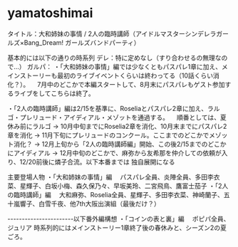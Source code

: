 # yamatoshimai
タイトル：大和姉妹の事情 / 2人の臨時講師（アイドルマスターシンデレラガールズ×Bang_Dream! ガールズバンドパーティ）

基本的には以下の通りの時系列
デレ：特に定めなし（すり合わせるの無理なので…）
ガルパ：
・「大和姉妹の事情」編では少なくともパスパレ1章に加え、メインストーリーも最初のライブイベントくらいは終わってる（10話くらい消化？）。
　7月中のどこかで本編スタートして、8月末にパスパレもゲスト参加するライブをしてこちらは終了。

・「2人の臨時講師」編は2/15を基準に、Roseliaとパスパレ2章に加え、ラルゴ・プレリュード・アイディアル・メゾットを通過する。
　順番としては、夏休み前にラルゴ -> 10月中旬までにRoselia2章を消化、10月末までにパスパレ2章を消化 -> 11月下旬にプレリュードのコンクール。ここまでのどこかでメゾット消化？
 -> 12月上旬から「2人の臨時講師編」開始、この後2/15までのどこかにアイディアル -> 12月中旬のどこかで、麻弥から友希那を仲介しての依頼が入り、12/20前後に燐子合流。以下本番までは
独自展開になる

主要登場人物
・「大和姉妹の事情」編
　パスパレ全員、炎陣全員、多田李衣菜、星輝子、白坂小梅、森久保乃々、早坂美玲、二宮飛鳥、鷹富士茄子
・「2人の臨時講師」編
　大和麻弥、Roselia全員、星輝子、多田李衣菜、神崎蘭子、五十嵐響子、白雪千夜、他7th大阪出演組（最後だけ？）

-----------------------以下番外編構想
 ・「コインの表と裏」編
 　ポピパ全員、ジュリア
  時系列的にはメインストーリー1章終了後の春休みと、シーズン2の夏ごろ。
